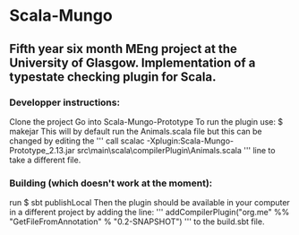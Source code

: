 # Scala-Mungo
## Fifth year six month MEng project at the University of Glasgow. Implementation of a typestate checking plugin for Scala.


### Developper instructions:
Clone the project
Go into Scala-Mungo-Prototype
To run the plugin use:
$ makejar 
This will by default run the Animals.scala file but this can be changed by editing the 
'''
call scalac -Xplugin:Scala-Mungo-Prototype_2.13.jar src\main\scala\compilerPlugin\Animals.scala
'''
line to take a different file.

### Building (which doesn't work at the moment):
run 
$ sbt publishLocal
Then the plugin should be available in your computer in a different project by adding the line:
'''
addCompilerPlugin("org.me" %% "GetFileFromAnnotation" % "0.2-SNAPSHOT")
'''
to the build.sbt file.
